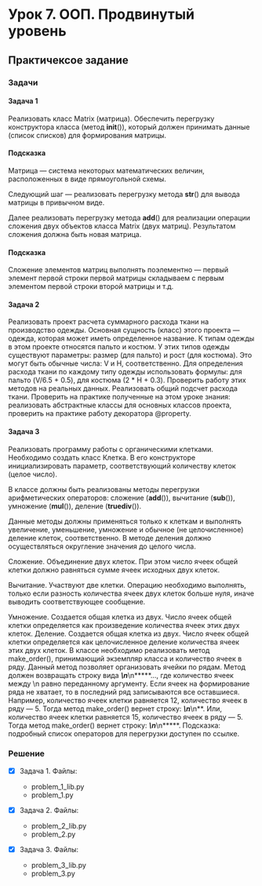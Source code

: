 # Урок 7. ООП. Продвинутый уровень

## Практичексое задание

### Задачи

#### Задача 1

Реализовать класс Matrix (матрица).
Обеспечить перегрузку конструктора класса (метод __init__()),
который должен принимать данные (список списков) для формирования матрицы.

#### Подсказка
Матрица — система некоторых математических величин,
расположенных в виде прямоугольной схемы.

Следующий шаг — реализовать перегрузку метода __str__()
для вывода матрицы в привычном виде.

Далее реализовать перегрузку метода __add__()
для реализации операции сложения двух объектов класса Matrix (двух матриц).
Результатом сложения должна быть новая матрица.

#### Подсказка
Cложение элементов матриц выполнять поэлементно —
первый элемент первой строки первой матрицы
складываем с первым элементом первой строки второй матрицы и т.д.

#### Задача 2

Реализовать проект расчета суммарного расхода ткани на производство одежды.
Основная сущность (класс) этого проекта — одежда,
которая может иметь определенное название.
К типам одежды в этом проекте относятся пальто и костюм.
У этих типов одежды существуют параметры:
размер (для пальто) и рост (для костюма).
Это могут быть обычные числа: V и H, соответственно.
Для определения расхода ткани по каждому типу одежды использовать формулы:
для пальто (V/6.5 + 0.5), для костюма (2 * H + 0.3).
Проверить работу этих методов на реальных данных.
Реализовать общий подсчет расхода ткани.
Проверить на практике полученные на этом уроке знания:
реализовать абстрактные классы для основных классов проекта,
проверить на практике работу декоратора @property.

#### Задача 3

Реализовать программу работы с органическими клетками.
Необходимо создать класс Клетка.
В его конструкторе инициализировать параметр,
соответствующий количеству клеток (целое число).

В классе должны быть реализованы методы перегрузки арифметических операторов:
сложение (__add__()),
вычитание (__sub__()),
умножение (__mul__()),
деление (__truediv__()).

Данные методы должны применяться только к клеткам и выполнять
увеличение,
уменьшение,
умножение и
обычное (не целочисленное) деление клеток, соответственно.
В методе деления должно осуществляться округление значения до целого числа.

Сложение. Объединение двух клеток.
При этом число ячеек общей клетки должно равняться
сумме ячеек исходных двух клеток.

Вычитание. Участвуют две клетки.
Операцию необходимо выполнять,
только если разность количества ячеек двух клеток больше нуля,
иначе выводить соответствующее сообщение.

Умножение. Создается общая клетка из двух. Число ячеек общей клетки определяется как произведение количества ячеек этих двух клеток.
Деление. Создается общая клетка из двух. Число ячеек общей клетки определяется как целочисленное деление количества ячеек этих двух клеток.
В классе необходимо реализовать метод make_order(), принимающий экземпляр класса и количество ячеек в ряду. Данный метод позволяет организовать ячейки по рядам.
Метод должен возвращать строку вида *****\n*****\n*****..., где количество ячеек между \n равно переданному аргументу. Если ячеек на формирование ряда не хватает, то в последний ряд записываются все оставшиеся.
Например, количество ячеек клетки равняется 12, количество ячеек в ряду — 5. Тогда метод make_order() вернет строку: *****\n*****\n**.
Или, количество ячеек клетки равняется 15, количество ячеек в ряду — 5. Тогда метод make_order() вернет строку: *****\n*****\n*****.
Подсказка: подробный список операторов для перегрузки доступен по ссылке.

### Решение

- [x] Задача 1. Файлы:
  - problem_1_lib.py
  - problem_1.py

- [x] Задача 2. Файлы:
  - problem_2_lib.py
  - problem_2.py

- [x] Задача 3. Файлы:
  - problem_3_lib.py
  - problem_3.py
